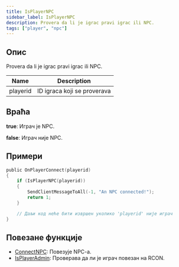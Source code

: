 ```yaml
---
title: IsPlayerNPC
sidebar_label: IsPlayerNPC
description: Provera da li je igrac pravi igrac ili NPC.
tags: ["player", "npc"]
---
```


## Опис

Provera da li je igrac pravi igrac ili NPC.

| Name     | Description                 |
| -------- | --------------------------- |
| playerid | ID igraca koji se proverava |

## Враћа

**true**: Играч је NPC.

**false**: Играч није NPC.

## Примери

```c
public OnPlayerConnect(playerid)
{
    if (IsPlayerNPC(playerid))
    {
        SendClientMessageToAll(-1, "An NPC connected!");
        return 1;
    }

    // Даљи код неће бити извршен уколико 'playerid' није играч
}
```

## Повезане функције

- [ConnectNPC](ConnectNPC): Повезује NPC-a.
- [IsPlayerAdmin](IsPlayerAdmin): Проверава да ли је играч повезан на RCON.
